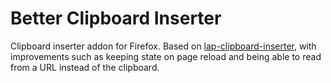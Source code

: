 # Better Clipboard Inserter

Clipboard inserter addon for Firefox. Based on [lap-clipboard-inserter](https://github.com/laplus-sadness/lap-clipboard-inserter), with improvements such as keeping state on page reload and being able to read from a URL instead of the clipboard.

